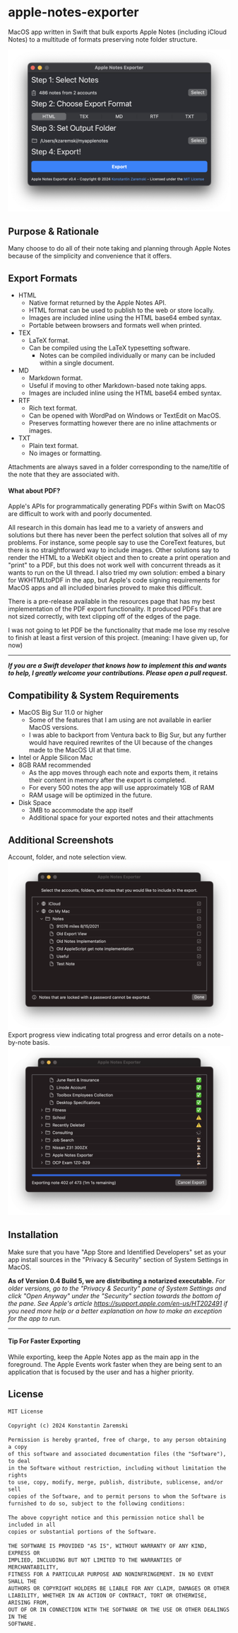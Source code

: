 # apple-notes-exporter
MacOS app written in Swift that bulk exports Apple Notes (including iCloud Notes) to a multitude of formats preserving note folder structure.

![Screenshot of version 0.4 of the Apple Notes Exporter](screenshots/v0.4.png)

## Purpose & Rationale

Many choose to do all of their note taking and planning through Apple Notes because of the simplicity and convenience that it offers.

## Export Formats
* HTML
    * Native format returned by the Apple Notes API.
    * HTML format can be used to publish to the web or store locally.
    * Images are included inline using the HTML base64 embed syntax.
    * Portable between browsers and formats well when printed.
* TEX
    * LaTeX format.
    * Can be compiled using the LaTeX typesetting software.
        * Notes can be compiled individually or many can be included within a single document.
* MD
    * Markdown format.
    * Useful if moving to other Markdown-based note taking apps.
    * Images are included inline using the HTML base64 embed syntax.
* RTF
    * Rich text format.
    * Can be opened with WordPad on Windows or TextEdit on MacOS.
    * Preserves formatting however there are no inline attachments or images.
* TXT
    * Plain text format.
    * No images or formatting.

Attachments are always saved in a folder corresponding to the name/title of the note that they are associated with.

#### What about PDF?
Apple's APIs for programmatically generating PDFs within Swift on MacOS are difficult to work with and poorly documented.

All research in this domain has lead me to a variety of answers and solutions but there has never been the perfect solution that solves all of my problems.
For instance, some people say to use the CoreText features, but there is no straightforward way to include images.
Other solutions say to render the HTML to a WebKit object and then to create a print operation and "print" to a PDF, but this does not work well with concurrent threads as it wants to run on the UI thread.
I also tried my own solution: embed a binary for WKHTMLtoPDF in the app, but Apple's code signing requirements for MacOS apps and all included binaries proved to make this difficult.

There is a pre-release available in the resources page that has my best implementation of the PDF export functionality. It produced PDFs that are not sized correctly, with text clipping off of the edges of the page.

I was not going to let PDF be the functionality that made me lose my resolve to finish at least a first version of this project. (meaning: I have given up, for now)

-----
***If you are a Swift developer that knows how to implement this and wants to help, I greatly welcome your contributions. Please open a pull request.***

## Compatibility & System Requirements
* MacOS Big Sur 11.0 or higher
    * Some of the features that I am using are not available in earlier MacOS versions.
    * I was able to backport from Ventura back to Big Sur, but any further would have required rewrites of the UI because of the changes made to the MacOS UI at that time.
* Intel or Apple Silicon Mac
* 8GB RAM recommended
    * As the app moves through each note and exports them, it retains their content in memory after the export is completed.
    * For every 500 notes the app will use approximately 1GB of RAM
    * RAM usage will be optimized in the future.
* Disk Space
    * 3MB to accommodate the app itself
    * Additional space for your exported notes and their attachments

## Additional Screenshots
Account, folder, and note selection view.
![Note Selection](screenshots/v0.3_selection.png)
Export progress view indicating total progress and error details on a note-by-note basis.
![Export Progress](screenshots/v0.3_export_progress.png)

## Installation
Make sure that you have "App Store and Identified Developers" set as your app install sources in the "Privacy & Security" section of System Settings in MacOS.

**As of Version 0.4 Build 5, we are distributing a notarized executable.** *For older versions, go to the "Privacy & Security" pane of System Settings and click "Open Anyway" under the "Security" section towards the bottom of the pane. See Apple's article https://support.apple.com/en-us/HT202491 if you need more help or a better explanation on how to make an exception for the app to run.*

---

#### Tip For Faster Exporting
While exporting, keep the Apple Notes app as the main app in the foreground. The Apple Events work faster when they are being sent to an application that is focused by the user and has a higher priority.

## License
```
MIT License

Copyright (c) 2024 Konstantin Zaremski

Permission is hereby granted, free of charge, to any person obtaining a copy
of this software and associated documentation files (the "Software"), to deal
in the Software without restriction, including without limitation the rights
to use, copy, modify, merge, publish, distribute, sublicense, and/or sell
copies of the Software, and to permit persons to whom the Software is
furnished to do so, subject to the following conditions:

The above copyright notice and this permission notice shall be included in all
copies or substantial portions of the Software.

THE SOFTWARE IS PROVIDED "AS IS", WITHOUT WARRANTY OF ANY KIND, EXPRESS OR
IMPLIED, INCLUDING BUT NOT LIMITED TO THE WARRANTIES OF MERCHANTABILITY,
FITNESS FOR A PARTICULAR PURPOSE AND NONINFRINGEMENT. IN NO EVENT SHALL THE
AUTHORS OR COPYRIGHT HOLDERS BE LIABLE FOR ANY CLAIM, DAMAGES OR OTHER
LIABILITY, WHETHER IN AN ACTION OF CONTRACT, TORT OR OTHERWISE, ARISING FROM,
OUT OF OR IN CONNECTION WITH THE SOFTWARE OR THE USE OR OTHER DEALINGS IN THE
SOFTWARE.
```
